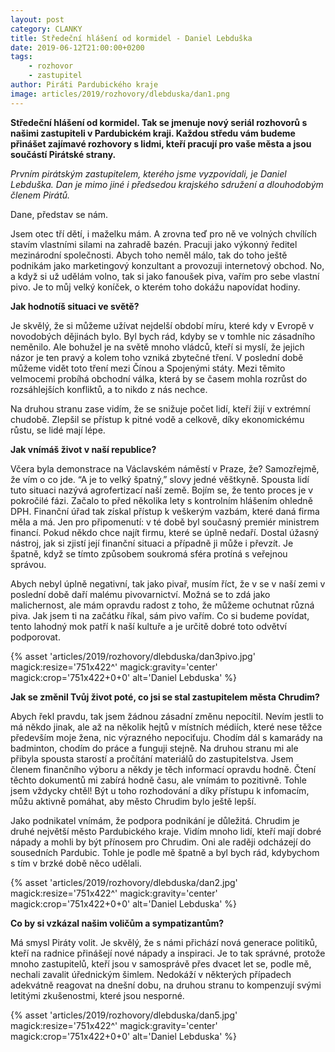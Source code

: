```yaml
---
layout: post
category: CLANKY
title: Středeční hlášení od kormidel - Daniel Lebduška
date: 2019-06-12T21:00:00+0200
tags: 
    - rozhovor
    - zastupitel
author: Piráti Pardubického kraje
image: articles/2019/rozhovory/dlebduska/dan1.png
---
```


**Středeční hlášení od kormidel. 
Tak se jmenuje nový seriál rozhovorů s našimi zastupiteli v Pardubickém 
kraji. Každou středu vám budeme přinášet zajímavé rozhovory s lidmi, 
kteří pracují pro vaše města a jsou součástí Pirátské strany.**


*Prvním pirátským zastupitelem, kterého
 jsme vyzpovídali, je Daniel Lebduška. Dan je mimo jiné i předsedou 
krajského sdružení a dlouhodobým členem Pirátů.*



Dane, představ se nám.


Jsem otec tří dětí, i maželku mám. A 
zrovna teď pro ně ve volných chvílích stavím vlastními silami na zahradě
 bazén. Pracuji jako výkonný ředitel mezinárodní společnosti.  Abych 
toho neměl málo, tak do toho ještě podnikám jako marketingový konzultant
 a provozuji internetový obchod. No, a když si už udělám volno, tak si 
jako fanoušek piva,  vařím pro sebe vlastní pivo. Je to můj velký 
koníček, o kterém toho dokážu napovídat hodiny.


**Jak hodnotíš situaci ve světě?**


Je skvělý, že si můžeme užívat nejdelší 
období míru, které kdy v Evropě v novodobých dějinách bylo. Byl bych 
rád, kdyby se v tomhle nic zásadního neměnilo. Ale bohužel je na světě 
mnoho vládců, kteří si myslí, že jejich názor je ten pravý a kolem toho 
vzniká zbytečné tření. V poslední době můžeme vidět toto tření mezi 
Čínou a Spojenými státy. Mezi těmito velmocemi probíhá obchodní válka, 
která by se časem mohla rozrůst do rozsáhlejších konfliktů, a to nikdo z
 nás nechce.


Na druhou stranu zase vidím, že se 
snižuje počet lidí, kteří žijí v extrémní chudobě.  Zlepšil se přístup k
 pitné vodě a celkově, díky ekonomickému růstu, se lidé mají lépe.


**Jak vnímáš život v naší republice?**


Včera byla demonstrace na Václavském 
náměstí v Praze, že? Samozřejmě, že vím o co jde. “A je to velký 
špatný,” slovy jedné věštkyně. Spousta lidí tuto situaci nazývá 
agrofertizací naší země. Bojím se, že tento proces je v pokročilé fázi. 
Začalo to před několika lety s kontrolním hlášením ohledně DPH. Finanční
 úřad tak získal přístup k veškerým vazbám, které daná firma měla a má. 
Jen pro připomenutí: v té době byl současný premiér ministrem financí. 
Pokud někdo chce najít firmu, které se úplně nedaří. Dostal úžasný 
nástroj, jak si zjistí její finanční situaci a případně ji může i 
převzít. Je špatně, když se tímto způsobem soukromá sféra protíná s 
veřejnou správou.


Abych nebyl úplně negativní, tak jako 
pivař, musím říct, že v se v naší zemi v poslední době daří malému 
pivovarnictví. Možná se to zdá jako malichernost, ale mám opravdu radost
 z toho, že můžeme ochutnat různá piva. Jak jsem ti na začátku říkal, 
sám pivo vařím.  Co si budeme povídat, tento lahodný mok patří k naší 
kultuře a je určitě dobré toto odvětví podporovat.


{% asset 'articles/2019/rozhovory/dlebduska/dan3pivo.jpg' magick:resize='751x422^' 
magick:gravity='center' magick:crop='751x422+0+0' alt='Daniel Lebduska' 
%}


**Jak se změnil Tvůj život poté, co jsi se stal zastupitelem města Chrudim?**


Abych řekl pravdu, tak jsem žádnou 
zásadní změnu nepocítil. Nevím jestli to má někdo jinak, ale až na 
několik hejtů v místních médiích, které nese těžce především moje žena, 
nic výrazného nepociťuju. Chodím dál s kamarády na badminton, chodím do 
práce a funguji stejně. Na druhou stranu mi ale přibyla spousta starostí
 a pročítání materiálů do zastupitelstva. Jsem členem finančního výboru a
 někdy je těch informací opravdu hodně. Čtení těchto dokumentů mi zabírá
 hodně času, ale vnímám to pozitivně. Tohle jsem vždycky chtěl! Být u 
toho rozhodování a díky přístupu k infomacím,  můžu aktivně pomáhat, aby
 město Chrudim bylo ještě lepší.


Jako podnikatel vnímám, že podpora 
podnikání je důležitá. Chrudim je druhé největší město Pardubického 
kraje.  Vidím mnoho lidí, kteří mají dobré nápady a mohli by být 
přínosem pro Chrudim. Oni ale raději odcházejí do sousedních Pardubic. 
Tohle je podle mě špatně a byl bych rád, kdybychom s tím v brzké době 
něco udělali.


{% asset 'articles/2019/rozhovory/dlebduska/dan2.jpg' magick:resize='751x422^' 
magick:gravity='center' magick:crop='751x422+0+0' alt='Daniel Lebduska' 
%}


**Co by si vzkázal našim voličům a sympatizantům?**


Má smysl Piráty volit. Je skvělý, že s 
námi přichází nová generace politiků, kteří na radnice přinášejí nové 
nápady a inspiraci. Je to tak správné, protože mnoho zastupitelů, kteří 
jsou v samosprávě přes dvacet let se, podle mě, nechali zavalit 
úřednickým šimlem.  Nedokáží v některých  případech adekvátně reagovat 
na dnešní dobu, na druhou stranu to kompenzují svými letitými 
zkušenostmi, které jsou nesporné.


{% asset 'articles/2019/rozhovory/dlebduska/dan5.jpg' magick:resize='751x422^' 
magick:gravity='center' magick:crop='751x422+0+0' alt='Daniel Lebduska' 
%}

